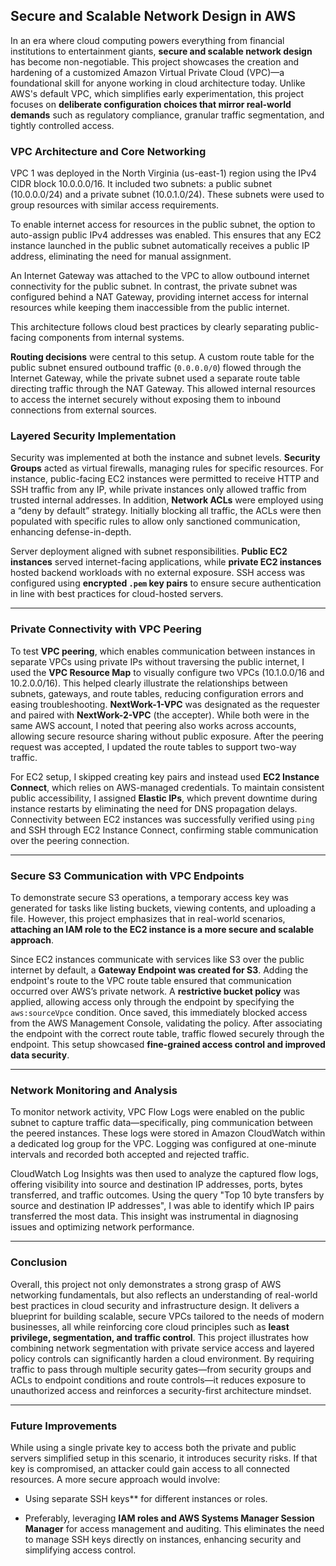 ## Secure and Scalable Network Design in AWS

In an era where cloud computing powers everything from financial institutions to entertainment giants, **secure and scalable network design** has become non-negotiable. This project showcases the creation and hardening of a customized Amazon Virtual Private Cloud (VPC)—a foundational skill for anyone working in cloud architecture today. Unlike AWS's default VPC, which simplifies early experimentation, this project focuses on **deliberate configuration choices that mirror real-world demands** such as regulatory compliance, granular traffic segmentation, and tightly controlled access.


### VPC Architecture and Core Networking

VPC 1 was deployed in the North Virginia (us-east-1) region using the IPv4 CIDR block 10.0.0.0/16. It included two subnets: a public subnet (10.0.0.0/24) and a private subnet (10.0.1.0/24). These subnets were used to group resources with similar access requirements.

To enable internet access for resources in the public subnet, the option to auto-assign public IPv4 addresses was enabled. This ensures that any EC2 instance launched in the public subnet automatically receives a public IP address, eliminating the need for manual assignment.

An Internet Gateway was attached to the VPC to allow outbound internet connectivity for the public subnet. In contrast, the private subnet was configured behind a NAT Gateway, providing internet access for internal resources while keeping them inaccessible from the public internet.

This architecture follows cloud best practices by clearly separating public-facing components from internal systems.

**Routing decisions** were central to this setup. A custom route table for the public subnet ensured outbound traffic (`0.0.0.0/0`) flowed through the Internet Gateway, while the private subnet used a separate route table directing traffic through the NAT Gateway. This allowed internal resources to access the internet securely without exposing them to inbound connections from external sources.


### Layered Security Implementation

Security was implemented at both the instance and subnet levels. **Security Groups** acted as virtual firewalls, managing rules for specific resources. For instance, public-facing EC2 instances were permitted to receive HTTP and SSH traffic from any IP, while private instances only allowed traffic from trusted internal addresses. In addition, **Network ACLs** were employed using a “deny by default” strategy. Initially blocking all traffic, the ACLs were then populated with specific rules to allow only sanctioned communication, enhancing defense-in-depth.

Server deployment aligned with subnet responsibilities. **Public EC2 instances** served internet-facing applications, while **private EC2 instances** hosted backend workloads with no external exposure. SSH access was configured using **encrypted `.pem` key pairs** to ensure secure authentication in line with best practices for cloud-hosted servers.

---
### Private Connectivity with VPC Peering
To test **VPC peering**, which enables communication between instances in separate VPCs using private IPs without traversing the public internet, I used the **VPC Resource Map** to visually configure two VPCs (10.1.0.0/16 and 10.2.0.0/16). This helped clearly illustrate the relationships between subnets, gateways, and route tables, reducing configuration errors and easing troubleshooting. **NextWork-1-VPC** was designated as the requester and paired with **NextWork-2-VPC** (the accepter). While both were in the same AWS account, I noted that peering also works across accounts, allowing secure resource sharing without public exposure. After the peering request was accepted, I updated the route tables to support two-way traffic.

For EC2 setup, I skipped creating key pairs and instead used **EC2 Instance Connect**, which relies on AWS-managed credentials. To maintain consistent public accessibility, I assigned **Elastic IPs**, which prevent downtime during instance restarts by eliminating the need for DNS propagation delays. Connectivity between EC2 instances was successfully verified using `ping` and SSH through EC2 Instance Connect, confirming stable communication over the peering connection.


---
### Secure S3 Communication with VPC Endpoints

To demonstrate secure S3 operations, a temporary access key was generated for tasks like listing buckets, viewing contents, and uploading a file. However, this project emphasizes that in real-world scenarios, **attaching an IAM role to the EC2 instance is a more secure and scalable approach**.

Since EC2 instances communicate with services like S3 over the public internet by default, a **Gateway Endpoint was created for S3**. Adding the endpoint's route to the VPC route table ensured that communication occurred over AWS’s private network. A **restrictive bucket policy** was applied, allowing access only through the endpoint by specifying the `aws:sourceVpce` condition. Once saved, this immediately blocked access from the AWS Management Console, validating the policy. After associating the endpoint with the correct route table, traffic flowed securely through the endpoint. This setup showcased **fine-grained access control and improved data security**.

---



### Network Monitoring and Analysis
To monitor network activity, VPC Flow Logs were enabled on the public subnet to capture traffic data—specifically, ping communication between the peered instances. These logs were stored in Amazon CloudWatch within a dedicated log group for the VPC. Logging was configured at one-minute intervals and recorded both accepted and rejected traffic.

CloudWatch Log Insights was then used to analyze the captured flow logs, offering visibility into source and destination IP addresses, ports, bytes transferred, and traffic outcomes. Using the query "Top 10 byte transfers by source and destination IP addresses", I was able to identify which IP pairs transferred the most data. This insight was instrumental in diagnosing issues and optimizing network performance.

---

### Conclusion

Overall, this project not only demonstrates a strong grasp of AWS networking fundamentals, but also reflects an understanding of real-world best practices in cloud security and infrastructure design. It delivers a blueprint for building scalable, secure VPCs tailored to the needs of modern businesses, all while reinforcing core cloud principles such as **least privilege, segmentation, and traffic control**. This project illustrates how combining network segmentation with private service access and layered policy controls can significantly harden a cloud environment. By requiring traffic to pass through multiple security gates—from security groups and ACLs to endpoint conditions and route controls—it reduces exposure to unauthorized access and reinforces a security-first architecture mindset.

---

### Future Improvements

While using a single private key to access both the private and public servers simplified setup in this scenario, it introduces security risks. If that key is compromised, an attacker could gain access to all connected resources. A more secure approach would involve:

- Using separate SSH keys** for different instances or roles.
* Preferably, leveraging **IAM roles and AWS Systems Manager Session Manager** for access management and auditing. This eliminates the need to manage SSH keys directly on instances, enhancing security and simplifying access control.



